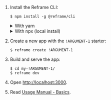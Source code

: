 1. Install the Reframe CLI:
   ~~~shell
   $ npm install -g @reframe/cli
   ~~~
   <details>
   <summary>With yarn</summary>

   ~~~shell
   $ yarn global add @reframe/cli
   ~~~
   </details>
   <details>
   <summary>With npx (local install)</summary>

   Instead of globally installing `@reframe/cli`, you can use
   [npx](https://medium.com/@maybekatz/introducing-npx-an-npm-package-runner-55f7d4bd282b):
   ~~~shell
   $ npx @reframe/cli create !ARGUMENT-1
   ~~~

   Then prefix every `$ reframe <command>` with `npx`.
   For example:
   ~~~shell
   $ cd my-!ARGUMENT-1/
   $ npx reframe dev
   ~~~
   npx uses the local `@reframe/cli` installed at `my-!ARGUMENT-1/node_modules/@reframe/cli`.
   <br/><br/>
   </details>

2. Create a new app with the `!ARGUMENT-1` starter:
   ~~~shell
   $ reframe create !ARGUMENT-1
   ~~~

3. Build and serve the app:
   ~~~shell
   $ cd my-!ARGUMENT-1/
   $ reframe dev
   ~~~

4. Open [http://localhost:3000](http://localhost:3000).

5. Read [Usage Manual - Basics](/docs/usage-manual.md#basics).
